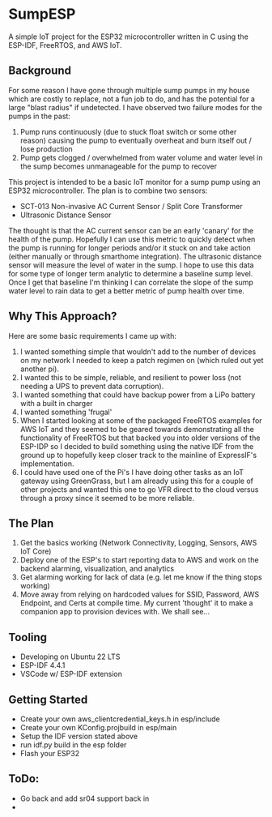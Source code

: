 # SumpESP

A simple IoT project for the ESP32 microcontroller written in C using the ESP-IDF, FreeRTOS, and AWS IoT.

## Background 

For some reason I have gone through multiple sump pumps in my house which are costly to replace, not a fun job to do, and has the potential for a large "blast radius" if undetected. I have observed two failure modes for the pumps in the past:

1. Pump runs continuously (due to stuck float switch or some other reason) causing the pump to eventually overheat and burn itself out / lose production
1. Pump gets clogged / overwhelmed from water volume and water level in the sump becomes unmanageable for the pump to recover

This project is intended to be a basic IoT monitor for a sump pump using an ESP32 microcontroller. The plan is to combine two sensors:

* SCT-013 Non-invasive AC Current Sensor / Split Core Transformer
* Ultrasonic Distance Sensor

The thought is that the AC current sensor can be an early 'canary' for the health of the pump.  Hopefully I can use this metric to quickly detect when the pump is running for longer periods and/or it stuck on and take action (either manually or through smarthome integration).  The ultrasonic distance sensor will measure the level of water in the sump. I hope to use this data for some type of longer term analytic to determine a baseline sump level. Once I get that baseline I'm thinking I can correlate the slope of the sump water level to rain data to get a better metric of pump health over time.

## Why This Approach?

Here are some basic requirements I came up with:

1. I wanted something simple that wouldn't add to the number of devices on my network I needed to keep a patch regimen on (which ruled out yet another pi). 
1. I  wanted this to be simple, reliable, and resilient to power loss (not needing a UPS to prevent data corruption). 
1. I wanted something that could have backup power from a LiPo battery with a built in charger
1. I wanted something 'frugal'
1. When I started looking at some of the packaged FreeRTOS examples for AWS IoT and they seemed to be geared towards demonstrating all the functionality of FreeRTOS but that backed you into older versions of the ESP-IDP so I decided to build something using the native IDF from the ground up to hopefully keep closer track to the mainline of ExpressIF's implementation.
1. I could have used one of the Pi's I have doing other tasks as an IoT gateway using GreenGrass, but I am already using this for a couple of other projects and wanted this one to go VFR direct to the cloud versus through a proxy since it seemed to be more reliable.

## The Plan

1. Get the basics working (Network Connectivity, Logging, Sensors, AWS IoT Core)
1. Deploy one of the ESP's to start reporting data to AWS and work on the backend alarming, visualization, and analytics
1. Get alarming working for lack of data (e.g. let me know if the thing stops working)
1. Move away from relying on hardcoded values for SSID, Password, AWS Endpoint, and Certs at compile time.  My current 'thought' it to make a companion app to provision devices with.  We shall see...

## Tooling
* Developing on Ubuntu 22 LTS
* ESP-IDF 4.4.1
* VSCode w/ ESP-IDF extension

## Getting Started
* Create your own aws_clientcredential_keys.h in esp/include
* Create your own KConfig.projbuild in esp/main
* Setup the IDF version stated above
* run idf.py build in the esp folder
* Flash your ESP32

## ToDo:
* Go back and add sr04 support back in
* 